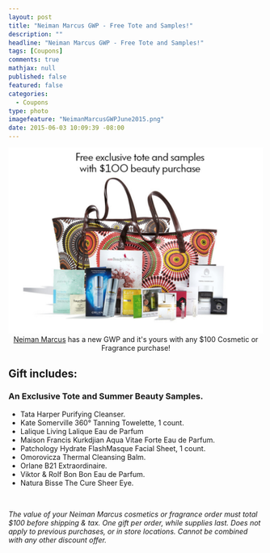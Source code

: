 ```yaml
---
layout: post
title: "Neiman Marcus GWP - Free Tote and Samples!"
description: ""
headline: "Neiman Marcus GWP - Free Tote and Samples!"
tags: [Coupons]
comments: true
mathjax: null
published: false
featured: false
categories: 
  - Coupons
type: photo
imagefeature: "NeimanMarcusGWPJune2015.png"
date: 2015-06-03 10:09:39 -08:00
---
```

<center><img src='/images/NeimanMarcusGWPJune2015.png'></center>

<center><a href="https://www.neimanmarcus.com">Neiman Marcus</a> has a new GWP and it's yours with any $100 Cosmetic or Fragrance purchase!</center>

## Gift includes:

### An Exclusive Tote and Summer Beauty Samples.

* Tata Harper Purifying Cleanser.
* Kate Somerville 360° Tanning Towelette, 1 count.
* Lalique Living Lalique Eau de Parfum
* Maison Francis Kurkdjian Aqua Vitae Forte Eau de Parfum.
* Patchology Hydrate FlashMasque Facial Sheet, 1 count.
* Omorovicza Thermal Cleansing Balm.
* Orlane B21 Extraordinaire.
* Viktor & Rolf Bon Bon Eau de Parfum.
* Natura Bisse The Cure Sheer Eye.

<br>

<i>The value of your Neiman Marcus cosmetics or fragrance order must total $100 before shipping & tax. One gift per order, while supplies last. Does not apply to previous purchases, or in store locations. Cannot be combined with any other discount offer.</i>
